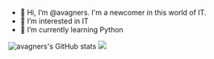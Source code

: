 - 👋 Hi, I’m @avagners. I'm a newcomer in this world of IT.
- 👀 I’m interested in IT
- 🌱 I’m currently learning Python

![avagners's GitHub stats](https://github-readme-stats.vercel.app/api?username=avagners&show_icons=true&count_private=true)
<img src="https://github-readme-stats.vercel.app/api/top-langs/?username=avagners&layout=compact/" width="auto" height="auto"/>

<!---
avagners/avagners is a ✨ special ✨ repository because its `README.md` (this file) appears on your GitHub profile.
You can click the Preview link to take a look at your changes.
--->
